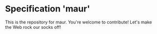 
# Specification 'maur'

This is the repository for maur. You're welcome to contribute! Let's make the Web rock our socks
off!
